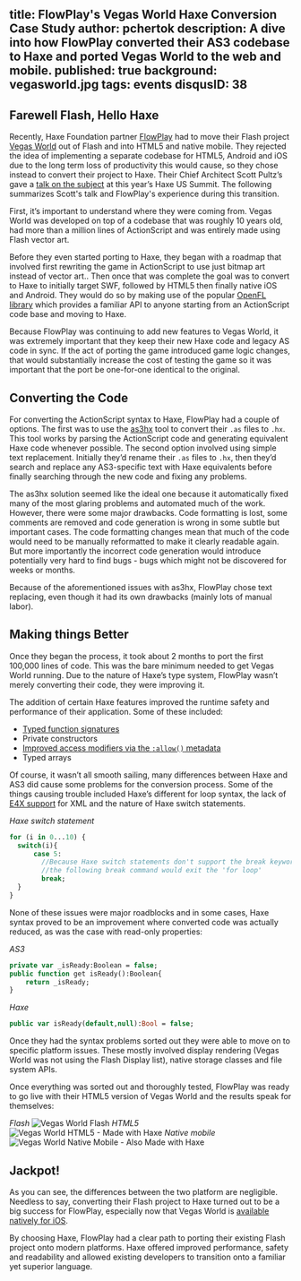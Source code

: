 title: FlowPlay's Vegas World Haxe Conversion Case Study
author: pchertok
description: A dive into how FlowPlay converted their AS3 codebase to Haxe and ported Vegas World to the web and mobile. 
published: true
background: vegasworld.jpg
tags: events
disqusID: 38
---

## Farewell Flash, Hello Haxe

Recently, Haxe Foundation partner [FlowPlay](https://www.flowplay.com/) had to move their Flash project [Vegas World](https://www.vegasworld.com) out of Flash and into HTML5 and native mobile. They rejected the idea of implementing a separate codebase for HTML5, Android and iOS due to the long term loss of productivity this would cause, so  they chose instead to convert their project to Haxe. Their Chief Architect Scott Pultz’s gave a [talk on the subject](https://www.youtube.com/watch?v=wbqRb5HW9l4) at this year’s Haxe US Summit.  The following summarizes Scott's talk and FlowPlay's experience during this transition.

First, it’s important to understand where they were coming from. Vegas World was developed on top of a codebase that was roughly 10 years old, had more than a million lines of ActionScript and was entirely made using Flash vector art. 

Before they even started porting to Haxe, they began with a roadmap that involved first
rewriting the game in ActionScript to use just bitmap art instead of vector art.. Then once that was complete the goal was to convert to Haxe to initially target SWF, followed by HTML5 then finally native iOS and Android. They would do so by making use of the popular [OpenFL library](http://www.openfl.org/) which provides a familiar API to anyone starting from an ActionScript code base and moving to Haxe. 

Because FlowPlay was continuing to add new features to Vegas World, it was extremely important that they keep their new Haxe code and legacy AS code in sync. If the act of porting the game introduced game logic changes, that would substantially increase the cost of testing the game so it was important that the port be one-for-one identical to the original.

## Converting the Code

For converting the ActionScript syntax to Haxe, FlowPlay had a couple of options. The first was to use the [as3hx](https://github.com/HaxeFoundation/as3hx) tool to convert their `.as` files to `.hx`. This tool works by parsing the ActionScript code and generating equivalent Haxe code whenever possible. The second option involved using simple text replacement. Initially they’d rename their `.as` files to `.hx`, then they’d search and replace any AS3-specific text with Haxe equivalents before finally searching through the new code and fixing any problems. 

The as3hx solution seemed like the ideal one because it automatically fixed many of the most glaring problems and automated much of the work. However, there were some major drawbacks.  Code formatting is lost, some comments are removed and code generation is wrong in some subtle but important cases.  The code formatting changes mean that much of the code would need to be manually reformatted to make it clearly readable again.  But more importantly the incorrect code generation would introduce potentially very hard to find bugs - bugs which might not be discovered for weeks or months. 

Because of the aforementioned issues with as3hx, FlowPlay chose text replacing, even though it had its own drawbacks (mainly lots of manual labor).

## Making things Better

Once they began the process, it took about 2 months to port the first 100,000 lines of code. This was the bare minimum needed to get Vegas World running. Due to the nature of Haxe’s type system, FlowPlay wasn’t merely converting their code, they were improving it.

The addition of certain Haxe features improved the runtime safety and performance of their application. Some of these included:

* [Typed function signatures](https://haxe.org/manual/types-function.html)
* Private constructors
* [Improved access modifiers via the `:allow()` metadata](https://haxe.org/manual/lf-access-control.html) 
* Typed arrays

Of course, it wasn’t all smooth sailing, many differences between Haxe and AS3 did cause some problems for the conversion process. Some of the things causing trouble included Haxe’s different for loop syntax, the lack of [E4X support](https://en.wikipedia.org/wiki/ECMAScript_for_XML) for XML and the nature of Haxe switch statements. 

_Haxe switch statement_
```haxe
for (i in 0...10) {
  switch(i){
      case 5: 
        //Because Haxe switch statements don't support the break keyword 
        //the following break command would exit the 'for loop'
        break;
  }
}
```
None of these issues were major roadblocks and in some cases, Haxe syntax proved to be an improvement where converted code was actually reduced, as was the case with read-only properties:

_AS3_
```haxe
private var _isReady:Boolean = false;
public function get isReady():Boolean{
    return _isReady;
}
```
_Haxe_
```haxe
public var isReady(default,null):Bool = false;
```

Once they had the syntax problems sorted out they were able to move on to specific platform issues. These mostly involved display rendering (Vegas World was not using the Flash Display list), native storage classes and file system APIs. 

Once everything was sorted out and thoroughly tested, FlowPlay was ready to go live with their HTML5 version of Vegas World and the results speak for themselves:

_Flash_
![Vegas World Flash](vegasflash.png)
_HTML5_
![Vegas World HTML5 - Made with Haxe](vegashaxe.png)
_Native mobile_
![Vegas World Native Mobile - Also Made with Haxe](vegasmobile.png)


## Jackpot!

As you can see, the differences between the two platform are negligible. Needless to say, converting their Flash project to Haxe turned out to be a big success for FlowPlay, especially now that Vegas World is [available natively for iOS](https://itunes.apple.com/us/app/vegas-world-casino-slots-blackjack-and-more/id587547471?mt=8).

By choosing Haxe, FlowPlay had a clear path to porting their existing Flash project onto modern platforms. Haxe offered improved performance, safety and readability and allowed existing developers to transition onto a familiar yet superior language. 

